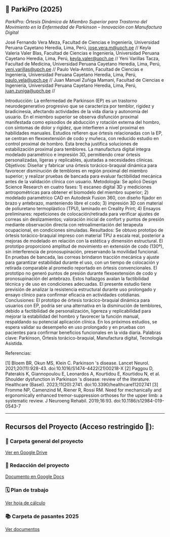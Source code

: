 ## 📌 ParkiPro (2025)

*ParkiPro: Órtesis Dinámica de Miembro Superior para Trastorno del Movimiento en la Enfermedad de Parkinson – Innovación con Manufactura Digital*

José Fernando Vera Meza, Facultad de Ciencias e Ingeniería, Universidad Peruana Cayetano Heredia, Lima, Perú, jose.vera.m@upch.pe //
Keyla Valeria Valer Blas, Facultad de Ciencias e Ingeniería, Universidad Peruana Cayetano Heredia, Lima, Perú, keyla.valer@upch.pe //
Yeni Varillas Tacza, Facultad de Medicina, Universidad Peruana Cayetano Heredia, Lima, Perú, yeni.varillas@upch.pe //
Paulo Vela-Antón, Facultad de Ciencias e Ingeniería, Universidad Peruana Cayetano Heredia, Lima, Perú, paulo.vela@upch.pe //
Juan Manuel Zuñiga Mamani, Facultad de Ciencias e Ingeniería, Universidad Peruana Cayetano Heredia, Lima, Perú, juan.zuniga@upch.pe //

Introducción:  La enfermedad de Parkinson (EP) es un trastorno neurodegenerativo progresivo que se caracteriza por temblor, rigidez y bradicinesia, afectando actividades de la vida diaria y autonomía del usuario. En el miembro superior se observa disfunción proximal manifestada como episodios de abducción y rotación externa del hombro, con síntomas de dolor y rigidez, que interfieren a nivel proximal en habilidades manuales. Estudios refieren que órtesis relacionadas con la EP, se centran en  flexoextensión de codo y muñeca, con reducido estudio en control proximal de hombro. Esta brecha justifica soluciones de estabilización proximal para temblores. La manufactura digital integra modelado paramétrico e impresión 3D, permitiendo crear órtesis personalizadas, ligeras y replicables, ajustadas a necesidades clínicas. Objetivos: Diseñar y fabricar una órtesis torácico-braquial dinámica para favorecer disminución de temblores en región proximal del miembro superior; y realizar pruebas de bancada para evaluar factibilidad mecánica antes de la validación clínica con usuario. Metodología: Se aplicó Design Science Research en cuatro fases: 1) escaneo digital 3D y mediciones antropométricas para obtener el biomodelo del miembro superior; 2) modelado paramétrico CAD en Autodesk Fusion 360, con diseño fijador en brazo y antebrazo, manteniendo libre el codo; 3) impresión 3D con material de poliuretano termoplástico (TPU), laminado en Creality Print; 4) Ensayos preliminares: repeticiones de colocación/retirada para verificar ajustes de correas sin deslizamientos; valoración inicial de confort y puntos de presión mediante observación directa con retroalimentación del terapeuta ocupacional, en condiciones simuladas. Resultados: Se obtuvo prototipo de órtesis torácico-braquial impreso con material  TPU a escala real, posterior a mejoras de modelado en relación con la estética y dimensión estructural. El prototipo proporcionó amplitud de movimiento en extensión de codo (130º), sin interferencia de pronosupinación, preservando la movilidad funcional. En pruebas de bancada, las correas brindaron tracción mecánica y ajuste para garantizar estabilidad durante el uso, con un tiempo de colocación y retirada comparable al promedio reportado en órtesis convencionales. El prototipo no generó puntos de presión durante flexoextensión de codo y pronosupinación del antebrazo. Estos hallazgos avalan la factibilidad técnica y de uso en condiciones adecuadas. El presente estudio tiene previsión de analizar la resistencia estructural durante uso prolongado y ensayo clínico para confirmar  eficacia en actividades cotidianas. Conclusiones: El prototipo de órtesis torácico-braquial dinámica para usuarios con EP, podría ser una alternativa en la disminución de temblores, debido a  factibilidad de personalización, ligereza y replicabilidad para mejorar la estabilidad del hombro y favorecer la función manual,  respaldando su potencial aplicación clínica. En los próximos estudios, se espera validar su desempeño en uso prolongado y en pruebas con pacientes para confirmar beneficios funcionales en la vida diaria.
Palabras clave: Parkinson, Órtesis torácico-braquial, Manufactura digital, Tecnología Asistida.

Referencias:

[1] Bloem BR, Okun MS, Klein C. Parkinson 's disease. Lancet Neurol. 2021;20(11):928-43. doi:10.1016/S1474-4422(21)00218-X
[2] Paggou D, Paterakis K, Giannopoulou E, Leonardos A, Kourtidou E, Kourtidou N, et al. Shoulder dysfunction in Parkinson 's disease: review of the literature. Healthcare (Basel). 2023;11(20):2741. doi:10.3390/healthcare11202741
[3] Fromme NP, Camenzind M, Riener R, Rossi RM. Need for mechanically and ergonomically enhanced tremor-suppression orthoses for the upper limb: a systematic review. J Neuroeng Rehabil. 2019;16:93. doi:10.1186/s12984-019-0543-7

______________________________________________________________________

## Recursos del Proyecto (Acceso restringido 🚫):

### 📁 Carpeta general del proyecto
[Ver en Google Drive](https://drive.google.com/drive/u/2/folders/1jUzAYHSpcX_H1X8Ru-A4L9icyewhnsMF)

### 📃 Redacción del proyecto
[Documento en Google Docs](https://docs.google.com/document/d/1Ec8uLRDF2JVYlUXgEO6ulVlIKZ9bIW2iNUSkWpF2iSw/edit?tab=t.0#heading=h.qg66jtjjse9j)

### 🗓️ Plan de trabajo
[Ver hoja de cálculo](https://docs.google.com/spreadsheets/d/1KnDVQ8B4EnBBzy4kNTRztHy6_4Emkwb8/edit?usp=drive_link&ouid=112061732916072614872&rtpof=true&sd=true)

### 📚 Carpeta de pasantes 2025
[Ver documentos](https://drive.google.com/drive/u/2/folders/1JLlFhqdvsa1nRAs6ARdmL7sbK0ZRvL8C)


